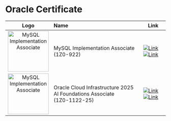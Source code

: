 # Oracle Certificate

| Logo        | Name                                           | Link   |
| :----------: | :-------------------------------------------------------------------------------------- | ---- |
| <img src="https://github.com/user-attachments/assets/264c0180-2803-4c26-8910-24bc861c4572" alt="MySQL Implementation Associate" width="128" height="128">  | MySQL Implementation Associate <br>(1Z0-922) | [![Link](https://img.shields.io/badge/Dump-000?style=for-the-badge&logo=mysql&logoColor=000&color=4479A1)](https://github.com/debabrata2050/Oracle-Certificate/blob/main/MySQL%20Implementation%20Associate%20(1Z0-922)/Oracle%201Z0-922%20Exam%20Dump.md) [![Link](https://img.shields.io/badge/Module_Question-000?style=for-the-badge&logo=mysql&logoColor=000&color=FF7900)](https://github.com/debabrata2050/Oracle-Certificate/blob/main/MySQL%20Implementation%20Associate%20(1Z0-922)/MySQL%208.4%20Essentials.md)    |
| <img src="https://github.com/user-attachments/assets/691a6095-9930-4e31-af98-043885f26759" alt="MySQL Implementation Associate" width="128" height="128">  | Oracle Cloud Infrastructure 2025 AI Foundations Associate <br>(1Z0-1122-25) | [![Link](https://img.shields.io/badge/Dump-000?style=for-the-badge&logo=mysql&logoColor=000&color=4479A1)](https://github.com/debabrata2050/Oracle-Certificate/blob/main/MySQL%20Implementation%20Associate%20(1Z0-922)/Oracle%201Z0-922%20Exam%20Dump.md) [![Link](https://img.shields.io/badge/Module_Question-000?style=for-the-badge&logo=mysql&logoColor=000&color=FF7900)](https://github.com/debabrata2050/Oracle-Certificate/blob/main/MySQL%20Implementation%20Associate%20(1Z0-922)/MySQL%208.4%20Essentials.md)    |
